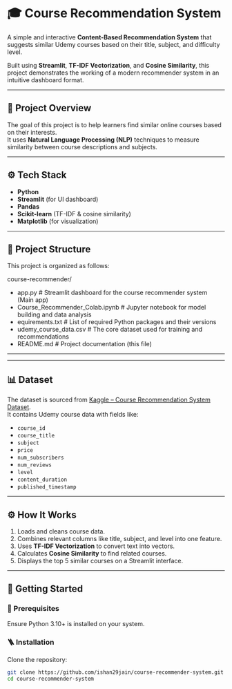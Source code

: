 # 🎓 Course Recommendation System

A simple and interactive **Content-Based Recommendation System** that suggests similar Udemy courses based on their title, subject, and difficulty level.

Built using **Streamlit**, **TF-IDF Vectorization**, and **Cosine Similarity**, this project demonstrates the working of a modern recommender system in an intuitive dashboard format.

---

## 🧩 Project Overview

The goal of this project is to help learners find similar online courses based on their interests.  
It uses **Natural Language Processing (NLP)** techniques to measure similarity between course descriptions and subjects.

---

## ⚙️ Tech Stack

- **Python**
- **Streamlit** (for UI dashboard)
- **Pandas**
- **Scikit-learn** (TF-IDF & cosine similarity)
- **Matplotlib** (for visualization)

---

## 📂 Project Structure
This project is organized as follows:

course-recommender/
- app.py                     # Streamlit dashboard for the course recommender system (Main app)
- Course_Recommender_Colab.ipynb # Jupyter notebook for model building and data analysis
- equirements.txt           # List of required Python packages and their versions
- udemy_course_data.csv      # The core dataset used for training and recommendations
- README.md                  # Project documentation (this file)


---

---

## 📊 Dataset

The dataset is sourced from [Kaggle – Course Recommendation System Dataset](https://www.kaggle.com/datasets/shailx/course-recommendation-system-dataset).  
It contains Udemy course data with fields like:
- `course_id`
- `course_title`
- `subject`
- `price`
- `num_subscribers`
- `num_reviews`
- `level`
- `content_duration`
- `published_timestamp`

---

## ⚙️ How It Works

1. Loads and cleans course data.  
2. Combines relevant columns like title, subject, and level into one feature.  
3. Uses **TF-IDF Vectorization** to convert text into vectors.  
4. Calculates **Cosine Similarity** to find related courses.  
5. Displays the top 5 similar courses on a Streamlit interface.

---

## 🚀 Getting Started

### 🔧 Prerequisites
Ensure Python 3.10+ is installed on your system.

### 🪜 Installation
Clone the repository:
```bash
git clone https://github.com/ishan29jain/course-recommender-system.git
cd course-recommender-system
